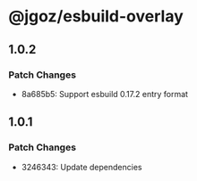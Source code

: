 # @jgoz/esbuild-overlay

## 1.0.2

### Patch Changes

- 8a685b5: Support esbuild 0.17.2 entry format

## 1.0.1

### Patch Changes

- 3246343: Update dependencies

